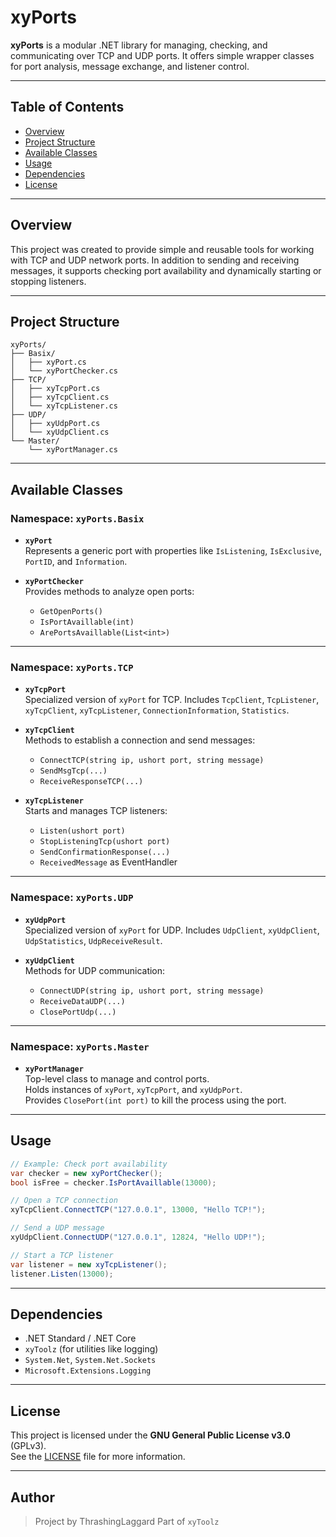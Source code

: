 # xyPorts

**xyPorts** is a modular .NET library for managing, checking, and communicating over TCP and UDP ports. It offers simple wrapper classes for port analysis, message exchange, and listener control.

---

## Table of Contents

- [Overview](#overview)
- [Project Structure](#project-structure)
- [Available Classes](#available-classes)
- [Usage](#usage)
- [Dependencies](#dependencies)
- [License](#license)

---

## Overview

This project was created to provide simple and reusable tools for working with TCP and UDP network ports. In addition to sending and receiving messages, it supports checking port availability and dynamically starting or stopping listeners.

---

## Project Structure

```
xyPorts/
├── Basix/
│   ├── xyPort.cs
│   └── xyPortChecker.cs
├── TCP/
│   ├── xyTcpPort.cs
│   ├── xyTcpClient.cs
│   └── xyTcpListener.cs
├── UDP/
│   ├── xyUdpPort.cs
│   └── xyUdpClient.cs
└── Master/
    └── xyPortManager.cs
```

---

## Available Classes

### Namespace: `xyPorts.Basix`

- **`xyPort`**  
  Represents a generic port with properties like `IsListening`, `IsExclusive`, `PortID`, and `Information`.

- **`xyPortChecker`**  
  Provides methods to analyze open ports:  
  - `GetOpenPorts()`  
  - `IsPortAvaillable(int)`  
  - `ArePortsAvaillable(List<int>)`

---

### Namespace: `xyPorts.TCP`

- **`xyTcpPort`**  
  Specialized version of `xyPort` for TCP. Includes `TcpClient`, `TcpListener`, `xyTcpClient`, `xyTcpListener`, `ConnectionInformation`, `Statistics`.

- **`xyTcpClient`**  
  Methods to establish a connection and send messages:
  - `ConnectTCP(string ip, ushort port, string message)`
  - `SendMsgTcp(...)`
  - `ReceiveResponseTCP(...)`

- **`xyTcpListener`**  
  Starts and manages TCP listeners:  
  - `Listen(ushort port)`  
  - `StopListeningTcp(ushort port)`  
  - `SendConfirmationResponse(...)`  
  - `ReceivedMessage` as EventHandler  

---

### Namespace: `xyPorts.UDP`

- **`xyUdpPort`**  
  Specialized version of `xyPort` for UDP. Includes `UdpClient`, `xyUdpClient`, `UdpStatistics`, `UdpReceiveResult`.

- **`xyUdpClient`**  
  Methods for UDP communication:  
  - `ConnectUDP(string ip, ushort port, string message)`  
  - `ReceiveDataUDP(...)`  
  - `ClosePortUdp(...)`  

---

### Namespace: `xyPorts.Master`

- **`xyPortManager`**  
  Top-level class to manage and control ports.  
  Holds instances of `xyPort`, `xyTcpPort`, and `xyUdpPort`.  
  Provides `ClosePort(int port)` to kill the process using the port.

---

## Usage

```csharp
// Example: Check port availability
var checker = new xyPortChecker();
bool isFree = checker.IsPortAvaillable(13000);

// Open a TCP connection
xyTcpClient.ConnectTCP("127.0.0.1", 13000, "Hello TCP!");

// Send a UDP message
xyUdpClient.ConnectUDP("127.0.0.1", 12824, "Hello UDP!");

// Start a TCP listener
var listener = new xyTcpListener();
listener.Listen(13000);
```

---

## Dependencies

- .NET Standard / .NET Core
- `xyToolz` (for utilities like logging)
- `System.Net`, `System.Net.Sockets`
- `Microsoft.Extensions.Logging`

---

## License

This project is licensed under the **GNU General Public License v3.0** (GPLv3).  
See the [LICENSE](https://www.gnu.org/licenses/gpl-3.0.en.html) file for more information.

---

## Author

> Project by ThrashingLaggard
> Part of `xyToolz`  
